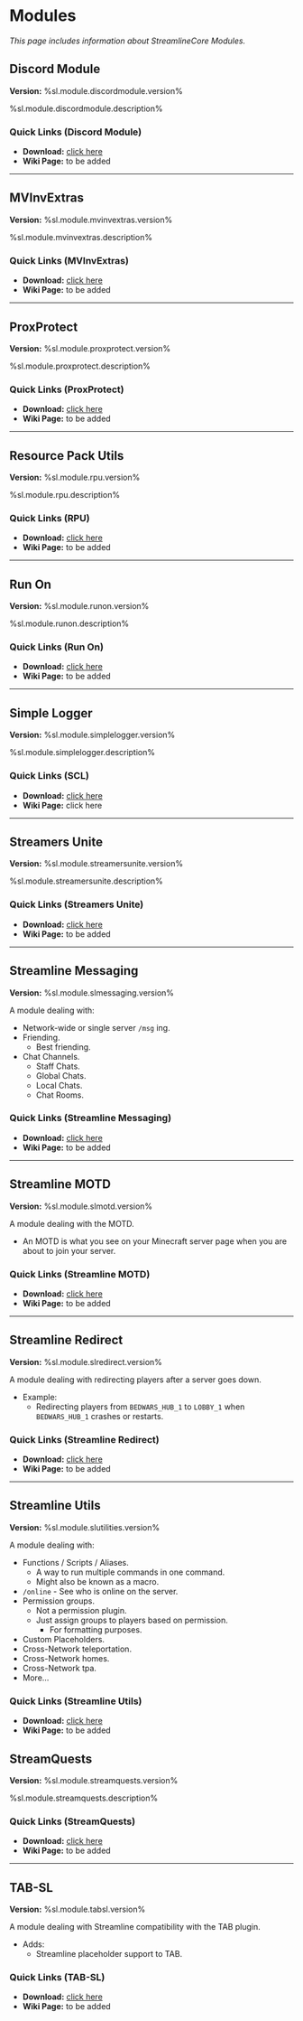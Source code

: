 # Modules
*This page includes information about StreamlineCore Modules.*

## Discord Module
**Version:** %sl.module.discordmodule.version%

%sl.module.discordmodule.description%

### Quick Links (Discord Module)

- **Download:** [click here](%sl.module.discordmodule.download%)
- **Wiki Page:** to be added

---

## MVInvExtras
**Version:** %sl.module.mvinvextras.version%

%sl.module.mvinvextras.description%

### Quick Links (MVInvExtras)

- **Download:** [click here](%sl.module.mvinvextras.download%)
- **Wiki Page:** to be added

---

## ProxProtect
**Version:** %sl.module.proxprotect.version%

%sl.module.proxprotect.description%

### Quick Links (ProxProtect)

- **Download:** [click here](%sl.module.proxprotect.download%)
- **Wiki Page:** to be added

---

## Resource Pack Utils
**Version:** %sl.module.rpu.version%

%sl.module.rpu.description%

### Quick Links (RPU)

- **Download:** [click here](%sl.module.rpu.download%)
- **Wiki Page:** to be added

---

## Run On
**Version:** %sl.module.runon.version%

%sl.module.runon.description%

### Quick Links (Run On)

- **Download:** [click here](%sl.module.runon.download%)
- **Wiki Page:** to be added

---

## Simple Logger
**Version:** %sl.module.simplelogger.version%

%sl.module.simplelogger.description%

### Quick Links (SCL)

- **Download:** [click here](%sl.module.simplelogger.download%)
- **Wiki Page:** click here

---

## Streamers Unite
**Version:** %sl.module.streamersunite.version%

%sl.module.streamersunite.description%

### Quick Links (Streamers Unite)

- **Download:** [click here](%sl.module.streamersunite.download%)
- **Wiki Page:** to be added
---

## Streamline Messaging
**Version:** %sl.module.slmessaging.version%

A module dealing with:

- Network-wide or single server `/msg` ing.
- Friending.
  - Best friending.
- Chat Channels.
  - Staff Chats.
  - Global Chats.
  - Local Chats.
  - Chat Rooms.

### Quick Links (Streamline Messaging)

- **Download:** [click here](%sl.module.slmessaging.download%)
- **Wiki Page:** to be added

---

## Streamline MOTD
**Version:** %sl.module.slmotd.version%

A module dealing with the MOTD.

- An MOTD is what you see on your Minecraft server page when you are about to join your server.

### Quick Links (Streamline MOTD)

- **Download:** [click here]()
- **Wiki Page:** to be added

---

## Streamline Redirect
**Version:** %sl.module.slredirect.version%

A module dealing with redirecting players after a server goes down.

- Example:
    - Redirecting players from `BEDWARS_HUB_1` to `LOBBY_1` when `BEDWARS_HUB_1` crashes or restarts.

### Quick Links (Streamline Redirect)

- **Download:** [click here](%sl.module.slredirect.download%)
- **Wiki Page:** to be added

---

## Streamline Utils
**Version:** %sl.module.slutilities.version%

A module dealing with:

- Functions / Scripts / Aliases.
  - A way to run multiple commands in one command.
  - Might also be known as a macro.
- `/online` - See who is online on the server.
- Permission groups.
  - Not a permission plugin.
  - Just assign groups to players based on permission.
    - For formatting purposes.
- Custom Placeholders.
- Cross-Network teleportation.
- Cross-Network homes.
- Cross-Network tpa.
- More…

### Quick Links (Streamline Utils)

- **Download:** [click here](%sl.module.slutilities.download%)
- **Wiki Page:** to be added

## StreamQuests
**Version:** %sl.module.streamquests.version%

%sl.module.streamquests.description%

### Quick Links (StreamQuests)

- **Download:** [click here](%sl.module.streamquests.download%)
- **Wiki Page:** to be added

---

## TAB-SL
**Version:** %sl.module.tabsl.version%

A module dealing with Streamline compatibility with the TAB plugin.

- Adds:
    - Streamline placeholder support to TAB.

### Quick Links (TAB-SL)

- **Download:** [click here](%sl.module.tabsl.download%)
- **Wiki Page:** to be added
